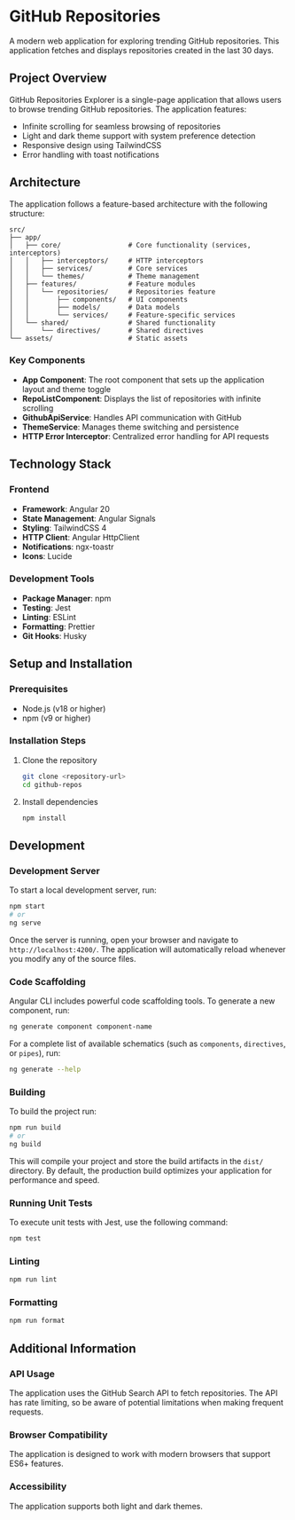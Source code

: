 # GitHub Repositories

A modern web application for exploring trending GitHub repositories. This application fetches and displays repositories created in the last 30 days.

## Project Overview

GitHub Repositories Explorer is a single-page application that allows users to browse trending GitHub repositories. The application features:

- Infinite scrolling for seamless browsing of repositories
- Light and dark theme support with system preference detection
- Responsive design using TailwindCSS
- Error handling with toast notifications

## Architecture

The application follows a feature-based architecture with the following structure:

```
src/
├── app/
│   ├── core/                 # Core functionality (services, interceptors)
│   │   ├── interceptors/     # HTTP interceptors
│   │   ├── services/         # Core services
│   │   └── themes/           # Theme management
│   ├── features/             # Feature modules
│   │   └── repositories/     # Repositories feature
│   │       ├── components/   # UI components
│   │       ├── models/       # Data models
│   │       └── services/     # Feature-specific services
│   └── shared/               # Shared functionality
│       └── directives/       # Shared directives
└── assets/                   # Static assets
```

### Key Components

- **App Component**: The root component that sets up the application layout and theme toggle
- **RepoListComponent**: Displays the list of repositories with infinite scrolling
- **GithubApiService**: Handles API communication with GitHub
- **ThemeService**: Manages theme switching and persistence
- **HTTP Error Interceptor**: Centralized error handling for API requests

## Technology Stack

### Frontend

- **Framework**: Angular 20
- **State Management**: Angular Signals
- **Styling**: TailwindCSS 4
- **HTTP Client**: Angular HttpClient
- **Notifications**: ngx-toastr
- **Icons**: Lucide

### Development Tools

- **Package Manager**: npm
- **Testing**: Jest
- **Linting**: ESLint
- **Formatting**: Prettier
- **Git Hooks**: Husky

## Setup and Installation

### Prerequisites

- Node.js (v18 or higher)
- npm (v9 or higher)

### Installation Steps

1. Clone the repository

   ```bash
   git clone <repository-url>
   cd github-repos
   ```

2. Install dependencies
   ```bash
   npm install
   ```

## Development

### Development Server

To start a local development server, run:

```bash
npm start
# or
ng serve
```

Once the server is running, open your browser and navigate to `http://localhost:4200/`. The application will automatically reload whenever you modify any of the source files.

### Code Scaffolding

Angular CLI includes powerful code scaffolding tools. To generate a new component, run:

```bash
ng generate component component-name
```

For a complete list of available schematics (such as `components`, `directives`, or `pipes`), run:

```bash
ng generate --help
```

### Building

To build the project run:

```bash
npm run build
# or
ng build
```

This will compile your project and store the build artifacts in the `dist/` directory. By default, the production build optimizes your application for performance and speed.

### Running Unit Tests

To execute unit tests with Jest, use the following command:

```bash
npm test
```

### Linting

```bash
npm run lint
```

### Formatting

```bash
npm run format
```

## Additional Information

### API Usage

The application uses the GitHub Search API to fetch repositories. The API has rate limiting, so be aware of potential limitations when making frequent requests.

### Browser Compatibility

The application is designed to work with modern browsers that support ES6+ features.

### Accessibility

The application supports both light and dark themes.
